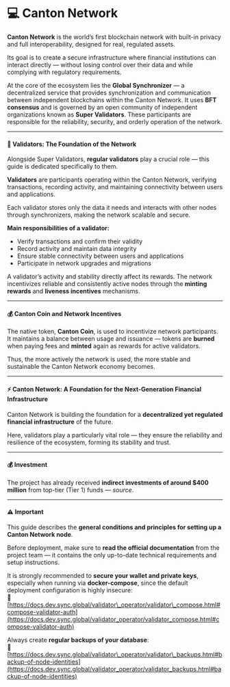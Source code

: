 # 💻 Canton Network

**Canton Network** is the world’s first blockchain network with built-in privacy and full interoperability, designed for real, regulated assets.

Its goal is to create a secure infrastructure where financial institutions can interact directly — without losing control over their data and while complying with regulatory requirements.

At the core of the ecosystem lies the **Global Synchronizer** — a decentralized service that provides synchronization and communication between independent blockchains within the Canton Network. It uses **BFT consensus** and is governed by an open community of independent organizations known as **Super Validators**. These participants are responsible for the reliability, security, and orderly operation of the network.

***

#### 🧩 Validators: The Foundation of the Network

Alongside Super Validators, **regular validators** play a crucial role — this guide is dedicated specifically to them.

**Validators** are participants operating within the Canton Network, verifying transactions, recording activity, and maintaining connectivity between users and applications.

Each validator stores only the data it needs and interacts with other nodes through synchronizers, making the network scalable and secure.

**Main responsibilities of a validator:**

* Verify transactions and confirm their validity
* Record activity and maintain data integrity
* Ensure stable connectivity between users and applications
* Participate in network upgrades and migrations

A validator’s activity and stability directly affect its rewards. The network incentivizes reliable and consistently active nodes through the **minting rewards** and **liveness incentives** mechanisms.

***

#### 💰 Canton Coin and Network Incentives

The native token, **Canton Coin**, is used to incentivize network participants. It maintains a balance between usage and issuance — tokens are **burned** when paying fees and **minted** again as rewards for active validators.

Thus, the more actively the network is used, the more stable and sustainable the Canton Network economy becomes.

***

#### ⚡ Canton Network: A Foundation for the Next-Generation Financial Infrastructure

Canton Network is building the foundation for a **decentralized yet regulated financial infrastructure** of the future.

Here, validators play a particularly vital role — they ensure the reliability and resilience of the ecosystem, forming its stability and trust.

***

#### 💰 Investment

The project has already received **indirect investments of around $400 million** from top-tier (Tier 1) funds — _source_.

***

#### ⚠️ Important

This guide describes the **general conditions and principles for setting up a Canton Network node**.

Before deployment, make sure to **read the official documentation** from the project team — it contains the only up-to-date technical requirements and setup instructions.

It is strongly recommended to **secure your wallet and private keys**, especially when running via **docker-compose**, since the default deployment configuration is highly insecure:\
🔗 [https://docs.dev.sync.global/validator\_operator/validator\_compose.html#compose-validator-auth](https://docs.dev.sync.global/validator_operator/validator_compose.html#compose-validator-auth)

Always create **regular backups of your database**:\
🔗 [https://docs.dev.sync.global/validator\_operator/validator\_backups.html#backup-of-node-identities](https://docs.dev.sync.global/validator_operator/validator_backups.html#backup-of-node-identities)
